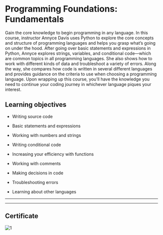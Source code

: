   # Programming Foundations: Fundamentals  
  
  Gain the core knowledge to begin programming in any language. In this course, instructor Annyce Davis uses Python to explore the core concepts and structure of programming languages and helps you grasp what’s going on under the hood. After going over basic statements and expressions in Python, Annyce explores strings, variables, and conditional code—which are common topics in all programming languages. She also shows how to work with different kinds of data and troubleshoot a variety of errors. Along the way, she compares how code is written in several different languages and provides guidance on the criteria to use when choosing a programming language. Upon wrapping up this course, you’ll have the knowledge you need to continue your coding journey in whichever language piques your interest.  

## **Learning objectives**  

* Writing source code  

* Basic statements and expressions   

* Working with numbers and strings  

* Writing conditional code  

* Increasing your efficiency with functions    

* Working with comments       

* Making decisions in code         

* Troubleshooting errors       

* Learning about other languages    

____
____
## **Certificate**    

![1](https://user-images.githubusercontent.com/74250349/162438331-fcb70631-6b6c-45e6-91aa-239188fdd61e.png)

